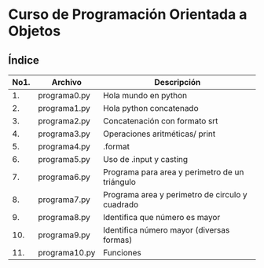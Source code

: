 # Curso de Programación Orientada a Objetos
## Índice
|No1.|Archivo|Descripción|
|--|--|--|
|1.|programa0.py|Hola mundo en python|
|2.|programa1.py|Hola python concatenado|
|3.|programa2.py|Concatenación con formato srt|
|4.|programa3.py|Operaciones aritméticas/ print|
|5.|programa4.py|.format|
|6.|programa5.py|Uso de .input y casting|
|7.|programa6.py|Programa para area y perimetro de un triángulo|
|8.|programa7.py|Programa area y perimetro de circulo y cuadrado|
|9.|programa8.py|Identifica que número es mayor|
|10.|programa9.py|Identifica número mayor (diversas formas)|
|11.|programa10.py|Funciones 